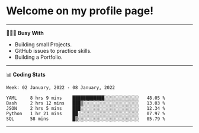 # Welcome on my profile page!
<!-- print(("dralla"[::-1]+"s").capitalize()) -->

---
👨🏻‍💻 **Busy With**
* Building small Projects.
* GitHub issues to practice skills.
* Building a Portfolio.

---
📊 **Coding Stats**
<!--START_SECTION:waka-->
```text
Week: 02 January, 2022 - 08 January, 2022

YAML     8 hrs 9 mins    ████████████░░░░░░░░░░░░░   48.05 % 
Bash     2 hrs 12 mins   ███▒░░░░░░░░░░░░░░░░░░░░░   13.03 % 
JSON     2 hrs 5 mins    ███░░░░░░░░░░░░░░░░░░░░░░   12.34 % 
Python   1 hr 21 mins    ██░░░░░░░░░░░░░░░░░░░░░░░   07.97 % 
SQL      58 mins         █▒░░░░░░░░░░░░░░░░░░░░░░░   05.79 % 
```
<!--END_SECTION:waka-->
---
